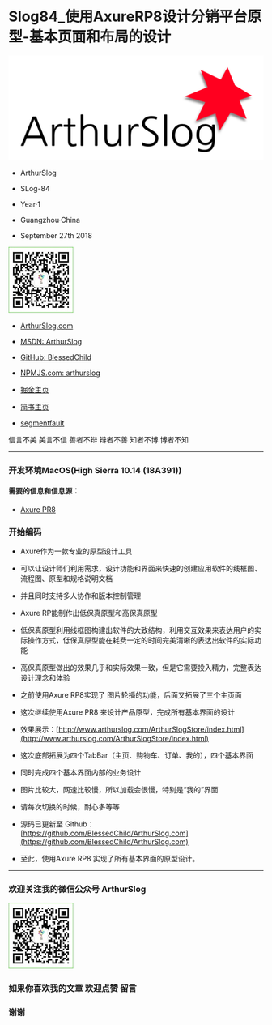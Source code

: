 # Slog84_使用AxureRP8设计分销平台原型-基本页面和布局的设计
![ArthurSlog](https://github.com/BlessedChild/ArthurSlog/blob/master/ArthurSlog_Logo.png?raw=true)

* ArthurSlog
* SLog-84
* Year·1

* Guangzhou·China
* September 27th 2018

![关注微信公众号“ArthurSlog”](https://github.com/BlessedChild/LogofAxu/blob/master/images/icon_128.jpg?raw=true "微信扫描二维码，关注我的公众号")

* [ArthurSlog.com](http://www.arthurslog.com)

* [MSDN: ArthurSlog](https://blog.csdn.net/u010997452/article/list/1)

* [GitHub: BlessedChild](https://github.com/BlessedChild/ArthurSlog)

* [NPMJS.com: arthurslog](https://www.npmjs.com/~arthurslog)

* [掘金主页](https://juejin.im/user/59f2a424f265da432f305c66/posts)

* [简书主页](https://www.jianshu.com/u/b9ebe10f0534)

* [segmentfault](https://segmentfault.com/u/arthurslog/articles)

信言不美 美言不信 善者不辩 辩者不善 知者不博 博者不知

---

### 开发环境MacOS(High Sierra 10.14 (18A391))

#### 需要的信息和信息源：

* [Axure PR8](https://www.axure.com/)

### 开始编码

* Axure作为一款专业的原型设计工具

* 可以让设计师们利用需求，设计功能和界面来快速的创建应用软件的线框图、流程图、原型和规格说明文档

* 并且同时支持多人协作和版本控制管理

* Axure RP能制作出低保真原型和高保真原型

* 低保真原型利用线框图构建出软件的大致结构，利用交互效果来表达用户的实际操作方式，低保真原型能在耗费一定的时间完美清晰的表达出软件的实际功能

* 高保真原型做出的效果几乎和实际效果一致，但是它需要投入精力，完整表达设计理念和体验

* 之前使用Axure RP8实现了 图片轮播的功能，后面又拓展了三个主页面

* 这次继续使用Axure PR8 来设计产品原型，完成所有基本界面的设计

* 效果展示：[http://www.arthurslog.com/ArthurSlogStore/index.html](http://www.arthurslog.com/ArthurSlogStore/index.html)

* 这次底部拓展为四个TabBar（主页、购物车、订单、我的），四个基本界面

* 同时完成四个基本界面内部的业务设计

* 图片比较大，网速比较慢，所以加载会很慢，特别是“我的”界面

* 请每次切换的时候，耐心多等等

* 源码已更新至 Github： [https://github.com/BlessedChild/ArthurSlog.com](https://github.com/BlessedChild/ArthurSlog.com)

* 至此，使用Axure RP8 实现了所有基本界面的原型设计。

---

### 欢迎关注我的微信公众号 ArthurSlog

![关注微信公众号“ArthurSlog”](https://github.com/BlessedChild/LogofAxu/blob/master/images/icon_128.jpg?raw=true "微信扫描二维码，关注我的公众号")

### 如果你喜欢我的文章 欢迎点赞 留言
### 谢谢
